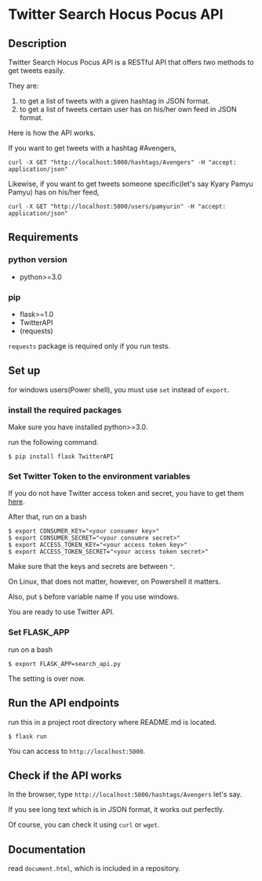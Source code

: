 # Twitter Search Hocus Pocus API

## Description
Twitter Search Hocus Pocus API is a RESTful API that offers two methods to get tweets easily. 

They are:

1. to get a list of tweets with a given hashtag in JSON format.
2. to get a list of tweets certain user has on his/her own feed in JSON format.

Here is how the API works.

If you want to get tweets with a hashtag #Avengers, 

```
curl -X GET "http://localhost:5000/hashtags/Avengers" -H "accept: application/json"
```

Likewise, if you want to get tweets someone specific(let's say Kyary Pamyu Pamyu) has on his/her feed,

```
curl -X GET "http://localhost:5000/users/pamyurin" -H "accept: application/json"
```

## Requirements

### python version
- python>=3.0

### pip 
- flask>=1.0
- TwitterAPI
- (requests)

`requests` package is required only if you run tests.

## Set up

for windows users(Power shell), you must use `set` instead of `export`.

### install the required packages

Make sure you have installed python>=3.0.

run the following command.

```
$ pip install flask TwitterAPI
```

### Set Twitter Token to the environment variables

If you do not have Twitter access token and secret, you have to get them [here](https://developer.twitter.com/en/docs/basics/authentication/guides/access-tokens.html).

After that, run on a bash

```
$ export CONSUMER_KEY="<your consumer key>"
$ export CONSUMER_SECRET="<your consumre secret>"
$ export ACCESS_TOKEN_KEY="<your access token key>"
$ export ACCESS_TOKEN_SECRET="<your access token secret>"
```

Make sure that the keys and secrets are between `"`. 

On Linux, that does not matter, however, on Powershell it matters.

Also, put `$` before variable name if you use windows.

You are ready to use Twitter API.

### Set FLASK_APP

run on a bash

```
$ export FLASK_APP=search_api.py
```

The setting is over now.

## Run the API endpoints

run this in a project root directory where README.md is located.

```
$ flask run
```

You can access to `http://localhost:5000`.

## Check if the API works

In the browser, type `http://localhost:5000/hashtags/Avengers` let's say.

If you see long text which is in JSON format, it works out perfectly.

Of course, you can check it using `curl` or `wget`.

## Documentation
read `document.html`, which is included in a repository.
